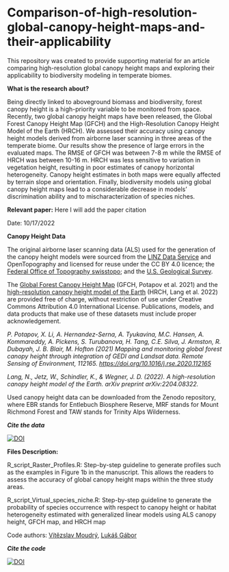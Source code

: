 # Comparison-of-high-resolution-global-canopy-height-maps-and-their-applicability

This repository was created to provide supporting material for an article comparing high-resolution global canopy height maps and exploring their applicability to biodiversity modeling in temperate biomes.

**What is the research about?**

Being directly linked to aboveground biomass and biodiversity, forest canopy height is a high-priority variable to be monitored from space. Recently, two global canopy height maps have been released, the Global Forest Canopy Height Map (GFCH) and the High-Resolution Canopy Height Model of the Earth (HRCH). We assessed their accuracy using canopy height models derived from airborne laser scanning in three areas of the temperate biome. Our results show the presence of large errors in the evaluated maps. The RMSE of GFCH was between 7-8 m while the RMSE of HRCH was between 10-16 m. HRCH was less sensitive to variation in vegetation height, resulting in poor estimates of canopy horizontal heterogeneity. Canopy height estimates in both maps were equally affected by terrain slope and orientation. Finally, biodiversity models using global canopy height maps lead to a considerable decrease in models’ discrimination ability and to mischaracterization of species niches.

**Relevant paper:**
Here I will add the paper citation
              
Date: 10/17/2022

**Canopy Height Data**

The original airborne laser scanning data (ALS) used for the generation of the canopy height models were sourced from the [LINZ Data Service](https://data.linz.govt.nz/) and OpenTopography and licensed for reuse under the CC BY 4.0 licence; the [Federal Office of Topography swisstopo](https://www.swisstopo.admin.ch/en/geodata/height/surface3d.html); and the [U.S. Geological Survey](https://apps.nationalmap.gov/downloader/).

The [Global Forest Canopy Height Map](https://glad.umd.edu/dataset/gedi) (GFCH, Potapov et al. 2021) and the [high-resolution canopy height model of the Earth](https://langnico.github.io/globalcanopyheight/) (HRCH, Lang et al. 2022) are provided free of charge, without restriction of use under Creative Commons Attribution 4.0 International License. Publications, models, and data products that make use of these datasets must include proper acknowledgement.

*P. Potapov, X. Li, A. Hernandez-Serna, A. Tyukavina, M.C. Hansen, A. Kommareddy, A. Pickens, S. Turubanova, H. Tang, C.E. Silva, J. Armston, R. Dubayah, J. B. Blair, M. Hofton (2021) Mapping and monitoring global forest canopy height through integration of GEDI and Landsat data. Remote Sensing of Environment, 112165. https://doi.org/10.1016/j.rse.2020.112165*

*Lang, N., Jetz, W., Schindler, K., & Wegner, J. D. (2022). A high-resolution canopy height model of the Earth. arXiv preprint arXiv:2204.08322.*

Used canopy height data can be downloaded from the Zenodo repository, where EBR stands for Entlebuch Biosphere Reserve, MRF stands for Mount Richmond Forest and TAW stands for Trinity Alps Wilderness.

***Cite the data***

[![DOI](https://zenodo.org/badge/DOI/10.5281/zenodo.7697253.svg)](https://doi.org/10.5281/zenodo.7697253)

**Files Description:**

R_script_Raster_Profiles.R: Step-by-step guideline to generate profiles such as the examples in Figure 1b in the manuscript. This allows the readers to assess the accuracy of global canopy height maps within the three study areas.

R_script_Virtual_species_niche.R: Step-by-step guideline to generate the probability of species occurrence with respect to canopy height or habitat heterogeneity estimated with generalized linear models using ALS canopy height, GFCH map, and HRCH map

Code authors: [Vítězslav Moudrý](https://scholar.google.cz/citations?user=aSI2lNEAAAAJ&hl=cs), [Lukáš Gábor](https://scholar.google.cz/citations?user=pLQXY5wAAAAJ&hl=cs)

***Cite the code***

[![DOI](https://zenodo.org/badge/566486768.svg)](https://zenodo.org/badge/latestdoi/566486768)
